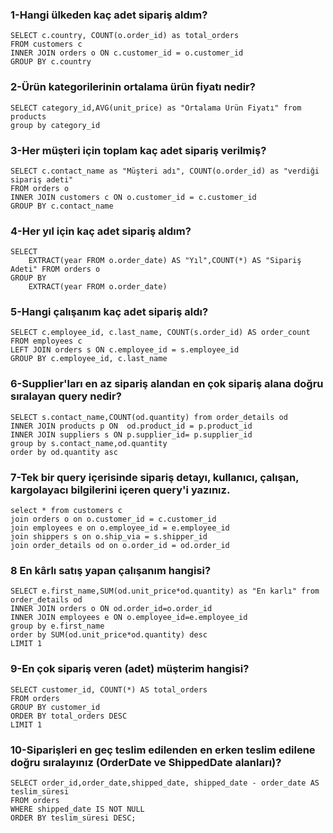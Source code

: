 ### 1-Hangi ülkeden kaç adet sipariş aldım?

```
SELECT c.country, COUNT(o.order_id) as total_orders 
FROM customers c
INNER JOIN orders o ON c.customer_id = o.customer_id
GROUP BY c.country
```

### 2-Ürün kategorilerinin ortalama ürün fiyatı nedir? 
```
SELECT category_id,AVG(unit_price) as "Ortalama Ürün Fiyatı" from products
group by category_id
```
### 3-Her müşteri için toplam kaç adet sipariş verilmiş?
```
SELECT c.contact_name as "Müşteri adı", COUNT(o.order_id) as "verdiği sipariş adeti" 
FROM orders o
INNER JOIN customers c ON o.customer_id = c.customer_id
GROUP BY c.contact_name
```
### 4-Her yıl için kaç adet sipariş aldım? 
```
SELECT
    EXTRACT(year FROM o.order_date) AS "Yıl",COUNT(*) AS "Sipariş Adeti" FROM orders o  
GROUP BY
    EXTRACT(year FROM o.order_date)
```
### 5-Hangi çalışanım kaç adet sipariş aldı?
```
SELECT c.employee_id, c.last_name, COUNT(s.order_id) AS order_count
FROM employees c
LEFT JOIN orders s ON c.employee_id = s.employee_id
GROUP BY c.employee_id, c.last_name
```
### 6-Supplier'ları en az sipariş alandan en çok sipariş alana doğru sıralayan query nedir?
```
SELECT s.contact_name,COUNT(od.quantity) from order_details od
INNER JOIN products p ON  od.product_id = p.product_id
INNER JOIN suppliers s ON p.supplier_id= p.supplier_id 
group by s.contact_name,od.quantity
order by od.quantity asc
```
### 7-Tek bir query içerisinde  sipariş detayı, kullanıcı, çalışan, kargolayacı bilgilerini içeren query'i yazınız.
```	
select * from customers c
join orders o on o.customer_id = c.customer_id
join employees e on o.employee_id = e.employee_id
join shippers s on o.ship_via = s.shipper_id
join order_details od on o.order_id = od.order_id
```

### 8 En kârlı satış yapan çalışanım hangisi?
```
SELECT e.first_name,SUM(od.unit_price*od.quantity) as "En karlı" from order_details od
INNER JOIN orders o ON od.order_id=o.order_id
INNER JOIN employees e ON o.employee_id=e.employee_id
group by e.first_name
order by SUM(od.unit_price*od.quantity) desc
LIMIT 1
```
### 9-En çok sipariş veren (adet) müşterim hangisi?
```
SELECT customer_id, COUNT(*) AS total_orders
FROM orders
GROUP BY customer_id
ORDER BY total_orders DESC
LIMIT 1
```
### 10-Siparişleri en geç teslim edilenden en erken teslim edilene doğru sıralayınız (OrderDate ve ShippedDate alanları)?
```
SELECT order_id,order_date,shipped_date, shipped_date - order_date AS teslim_süresi 
FROM orders
WHERE shipped_date IS NOT NULL
ORDER BY teslim_süresi DESC;
```


